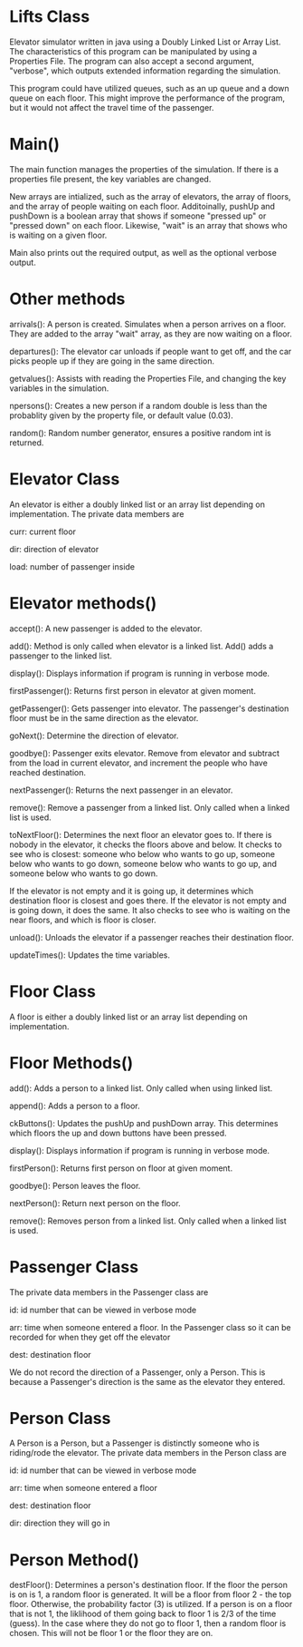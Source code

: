 # Lifts Class
Elevator simulator written in java using a Doubly Linked List or Array List. The characteristics of this program can be manipulated by using a Properties File. The program can also accept a second argument, "verbose", which outputs extended information regarding the simulation. 

This program could have utilized queues, such as an up queue and a down queue on each floor. This might improve the performance of the program, but it would not affect the travel time of the passenger. 

 # Main()

 The main function manages the properties of the simulation. If there is a properties file present, the key variables are changed. 
 
 New arrays are intialized, such as the array of elevators, the array of floors, and the array of people waiting on each floor. Additoinally, pushUp and pushDown is a boolean array that shows if someone "pressed up" or "pressed down" on each floor. Likewise, "wait" is an array that shows who is waiting on a given floor. 

 Main also prints out the required output, as well as the optional verbose output. 

 # Other methods

 arrivals(): A person is created. Simulates when a person arrives on a floor. They are added to the array "wait" array, as they are now waiting on a floor. 

 departures(): The elevator car unloads if people want to get off, and the car picks people up if they are going in the same direction. 

 getvalues(): Assists with reading the Properties File, and changing the key variables in the simulation. 

 npersons(): Creates a new person if a random double is less than the probablity given by the property file, or default value (0.03). 

 random(): Random number generator, ensures a positive random int is returned. 

 # Elevator Class

 An elevator is either a doubly linked list or an array list depending on implementation. The private data members are

 curr: current floor

 dir: direction of elevator 

 load: number of passenger inside

 # Elevator methods() 

accept(): A new passenger is added to the elevator. 

add(): Method is only called when elevator is a linked list. Add() adds a passenger to the linked list. 

display(): Displays information if program is running in verbose mode.

firstPassenger(): Returns first person in elevator at given moment. 

getPassenger(): Gets passenger into elevator. The passenger's destination floor must be in the same direction as the elevator. 

goNext(): Determine the direction of elevator.

goodbye(): Passenger exits elevator. Remove from elevator and subtract from the load in current elevator, and increment the people who have reached destination. 

nextPassenger(): Returns the next passenger in an elevator. 

remove(): Remove a passenger from a linked list. Only called when a linked list is used. 

toNextFloor(): Determines the next floor an elevator goes to. If there is nobody in the elevator, it checks the floors above and below. It checks to see who is closest: someone who below who wants to go up, someone below who wants to go down, someone below who wants to go up, and someone below who wants to go down.

If the elevator is not empty and it is going up, it determines which destination floor is closest and goes there. If the elevator is not empty and is going down, it does the same. It also checks to see who is waiting on the near floors, and which is floor is closer. 

unload(): Unloads the elevator if a passenger reaches their destination floor. 

updateTimes(): Updates the time variables. 

# Floor Class 

A floor is either a doubly linked list or an array list depending on implementation. 

# Floor Methods()

add(): Adds a person to a linked list. Only called when using linked list.

append(): Adds a person to a floor. 

ckButtons(): Updates the pushUp and pushDown array. This determines which floors the up and down buttons have been pressed.

display(): Displays information if program is running in verbose mode.

firstPerson(): Returns first person on floor at given moment. 

goodbye(): Person leaves the floor. 

nextPerson(): Return next person on the floor.

remove(): Removes person from a linked list. Only called when a linked list is used.

# Passenger Class

The private data members in the Passenger class are

id: id number that can be viewed in verbose mode

arr: time when someone entered a floor. In the Passenger class so it can be recorded for when they get off the elevator

dest: destination floor 

We do not record the direction of a Passenger, only a Person. This is because a Passenger's direction is the same as the elevator they entered. 

# Person Class

A Person is a Person, but a Passenger is distinctly someone who is riding/rode the elevator. The private data members in the Person class are 

id: id number that can be viewed in verbose mode

arr: time when someone entered a floor 

dest: destination floor

dir: direction they will go in 

# Person Method()

destFloor(): Determines a person's destination floor. If the floor the person is on is 1, a random floor is generated. It will be a floor from floor 2 - the top floor. Otherwise, the probability factor (3) is utilized. If a person is on a floor that is not 1, the liklihood of them going back to floor 1 is 2/3 of the time (guess). In the case where they do not go to floor 1, then a random floor is chosen. This will not be floor 1 or the floor they are on. 


